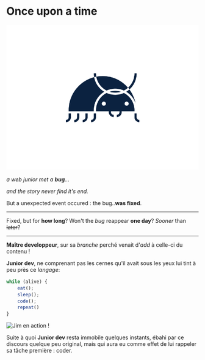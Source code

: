 # **Once upon a time**

![alt text](https://github.com/MikyeRinaldo/Exercice-Cadavre-Exquis-Mikye/blob/master/buug.png)

*a web junior met a **bug**...*

*and the story never find it's end.*

But a unexpected event occured : the bug..**was fixed**.

---

Fixed, but for **how long**? Won't the *bug* reappear **one day**? *Sooner* than ~~later~~?

---

**Maître developpeur**, sur sa _branche_ perché venait d'_add_ à celle-ci du contenu !

**Junior dev**, ne comprenant pas les cernes qu'il avait sous les yeux lui tint à peu près ce _langage_:

```javascript
while (alive) {
    eat();
    sleep();
    code();
    repeat()
}
```

![Jim en action !](https://media.giphy.com/media/fQZX2aoRC1Tqw/source.gif)

Suite à quoi **Junior dev** resta immobile quelques instants, ébahi par ce discours quelque peu original, mais qui aura eu comme effet de lui rappeler sa tâche première : coder. 